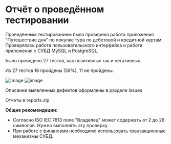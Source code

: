 # Отчёт о проведённом тестировании

Проведённым тестированием была проверена работа приложения "Путешествие дня" по покупке тура по дебетовой и кредитной картам. Проверялась работа пользовательского интерфейса и работа приложения с СУБД MySQL и PostgreSQL.

Было проведено 27 тестов, как позитивных так и негативных.

Из 27 тестов 16 пройдены (59%), 11 не пройдены.

![image](https://user-images.githubusercontent.com/48862268/133488922-ee5c6473-bf3b-4c7c-9de6-1f5afb112769.png)
![image](https://user-images.githubusercontent.com/48862268/133488991-b668f790-3fc1-429c-b046-05ebb835f2ae.png)


Описание выявленных дефектов оформлены в разделе Issues

Отчеты в reports.zip

**Общие рекомендации:**

- Согласно ISO IEC 7813 поле "Владелец" может содержать от 2 до 26 символов. Нужно выполнять эту проверку.  
- При работе с финансами необходимо использовать транзакционные механизмы СУБД.
